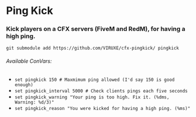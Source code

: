 # Ping Kick
### Kick players on a CFX servers (FiveM and RedM), for having a high ping.

`git submodule add https://github.com/VIRUXE/cfx-pingkick/ pingkick`

###### Available *ConVars*:
- `set pingkick 150 # Maxmimum ping allowed (I'd say 150 is good enough)`
- `set pingkick_interval 5000 # Check clients pings each five seconds`
- `set pingkick_warning "Your ping is too high. Fix it. (%dms, Warning: %d/3)"`
- `set pingkick_reason "You were kicked for having a high ping. (%ms)"`
